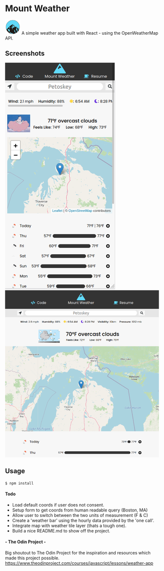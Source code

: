 # Mount Weather

![Weather Icon](./public/mount-weather-icon.png)
A simple weather app built with React - using the OpenWeatherMap API.

## Screenshots

![Mobile view](./public/mobile-view.png)
![Desktop view](./public/desktop-view.png)

## Usage

`$ npm install`

#### Todo

- Load default coords if user does not consent.
- Setup form to get coords from human readable query (Boston, MA)
- Allow user to switch between the two units of measurement (F & C)
- Create a 'weather bar' using the hourly data provided by the 'one call'.
- Integrate map with weather tile layer (thats a tough one).
- Build a nice README.md to show off the project.

#### - The Odin Project -

Big shoutout to The Odin Project for the inspiration and resources which made this project possible.
https://www.theodinproject.com/courses/javascript/lessons/weather-app
